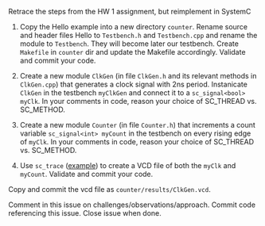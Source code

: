 Retrace the steps from the HW 1 assignment, but reimplement in SystemC

1. Copy the Hello example into a new directory `counter`. Rename source and header files Hello to `Testbench.h` and `Testbench.cpp` and rename the module to `Testbench`. They will become later our testbench. Create `Makefile` in `counter` dir and update the Makefile accordingly. Validate and commit your code. 

2. Create a new module `ClkGen` (in file `ClkGen.h` and its relevant methods in `ClkGen.cpp`) that generates a clock signal with 2ns period. Instanicate `ClkGen` in the testbench `myClkGen` and connect it to a `sc_signal<bool> myClk`. In your comments in code, reason your choice of SC_THREAD vs. SC_METHOD.

3. Create a new module `Counter` (in file `Counter.h`) that increments a count variable `sc_signal<int> myCount` in the testbench on every rising edge of `myClk`. In your comments in code, reason your choice of SC_THREAD vs. SC_METHOD.

4. Use `sc_trace` ([example](https://learnsystemc.com/basic/trace)) to create a VCD file of both the `myClk` and `myCount`. Validate and commit your code. 

Copy and commit the vcd file as ```counter/results/ClkGen.vcd```.

Comment in this issue on challenges/observations/approach. Commit code referencing this issue. Close issue when done.
